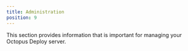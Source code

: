 ```yaml
---
title: Administration
position: 9
---
```


This section provides information that is important for managing your Octopus Deploy server.

